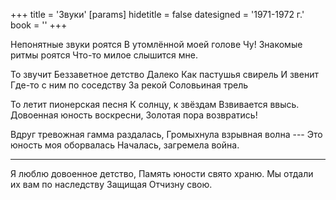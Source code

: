 +++
title = 'Звуки'
[params]
  hidetitle = false
  datesigned = '1971-1972 г.'
  book = ''
+++
<!-- Звуки -->

Непонятные звуки роятся
В утомлённой моей голове
Чу! Знакомые ритмы роятся
Что-то милое слышится мне.

То звучит
Беззаветное детство
Далеко
Как пастушья свирель
И звенит
Где-то с ним по соседству
За рекой
Соловьиная трель

То летит пионерская песня
К солнцу, к звёздам
Взвивается ввысь.
Довоенная юность воскресни,
Золотая пора возвратись!

Вдруг тревожная гамма раздалась,
Громыхнула взрывная волна
--- Это юность моя оборвалась
Началась, загремела война.

---

Я люблю довоенное детство,
Память юности свято храню.
Мы отдали их вам по наследству
Защищая Отчизну свою.

<!-- [Илья- 1971-1972 г.] -->
